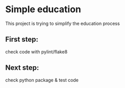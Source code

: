# Simple education
This project is trying to simplify the education process
## First step:
check code with pylint/flake8
## Next step:
check python package & test code
